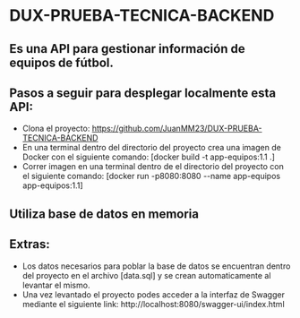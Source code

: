 # DUX-PRUEBA-TECNICA-BACKEND
## Es una API para gestionar información de equipos de fútbol.
## Pasos a seguir para desplegar localmente esta API:
- Clona el proyecto: https://github.com/JuanMM23/DUX-PRUEBA-TECNICA-BACKEND
- En una terminal dentro del directorio del proyecto crea una imagen de Docker con el siguiente comando: [docker build -t app-equipos:1.1 .]
- Correr imagen en una terminal dentro de el directorio del proyecto con el siguiente comando: [docker run -p8080:8080 --name app-equipos app-equipos:1.1]

## Utiliza base de datos en memoria
## Extras:
- Los datos necesarios para poblar la base de datos se encuentran dentro del proyecto en el archivo [data.sql] y se crean automaticamente al levantar el mismo.
- Una vez levantado el proyecto podes acceder a la interfaz de Swagger mediante el siguiente link: http://localhost:8080/swagger-ui/index.html
